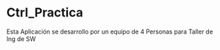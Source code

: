 Ctrl_Practica
=============

Esta Aplicación se desarrollo por un equipo de 4 Personas para Taller de Ing de SW

